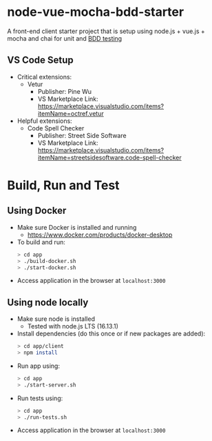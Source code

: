 # node-vue-mocha-bdd-starter
A front-end client starter project that is setup using node.js + vue.js + mocha and chai for unit and [BDD testing](https://en.wikipedia.org/wiki/Behavior-driven_development)

## VS Code Setup
- Critical extensions:
  - Vetur
    - Publisher: Pine Wu
    - VS Marketplace Link: https://marketplace.visualstudio.com/items?itemName=octref.vetur
- Helpful extensions:
  - Code Spell Checker
    - Publisher: Street Side Software
    - VS Marketplace Link: https://marketplace.visualstudio.com/items?itemName=streetsidesoftware.code-spell-checker

# Build, Run and Test
## Using Docker
- Make sure Docker is installed and running
  - https://www.docker.com/products/docker-desktop
- To build and run:
    ```bash
    > cd app
    > ./build-docker.sh
    > ./start-docker.sh
    ```
- Access application in the browser at `localhost:3000`

## Using node locally
- Make sure node is installed
  - Tested with node.js LTS (16.13.1)
- Install dependencies (do this once or if new packages are added):
    ```bash
    > cd app/client
    > npm install
    ```
- Run app using:
    ```bash
    > cd app
    > ./start-server.sh
    ```
- Run tests using:
    ```bash
    > cd app
    > ./run-tests.sh
    ```
- Access application in the browser at `localhost:3000`